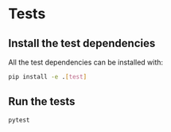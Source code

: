 
# Tests

## Install the test dependencies

All the test dependencies can be installed with:

```bash
pip install -e .[test]
```

## Run the tests

```bash
pytest
```
